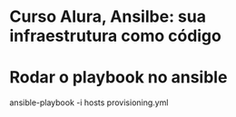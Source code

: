 # Curso Alura, Ansilbe: sua infraestrutura como código

# Rodar o playbook no ansible

ansible-playbook -i hosts provisioning.yml



#
